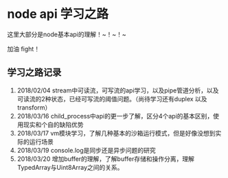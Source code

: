 # node api 学习之路

这里大部分是node基本api的理解！~！~！~

加油  fight！

## 学习之路记录
1. 2018/02/04 stream中可读流，可写流的api学习，以及pipe管道分析，以及可读流的2种状态，已经可写流的阈值问题。（尚待学习还有duplex 以及 transform）
2. 2018/03/16 child_process中api的更一步了解，区分4个api的基本区别，使用现实和个自的缺陷优势
3. 2018/03/17 vm模块学习，了解几种基本的沙箱运行模式，但是好像没想到实际的运行场景
4. 2018/03/19 console.log是同步还是异步问题的研究
5. 2018/03/20 增加buffer的理解，了解buffer存储和操作分离，理解TypedArray与Uint8Array之间的关系。

